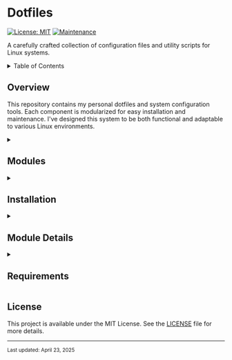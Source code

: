 # Dotfiles

[![License: MIT](https://img.shields.io/badge/License-MIT-yellow.svg)](https://opensource.org/licenses/MIT)
[![Maintenance](https://img.shields.io/badge/Maintained%3F-yes-green.svg)](https://github.com/behrangsa/dotfiles/graphs/commit-activity)

A carefully crafted collection of configuration files and utility scripts for Linux systems.

<details>
<summary>Table of Contents</summary>

- [Overview](#overview)
- [Modules](#modules)
- [Installation](#installation)
- [Module Details](#module-details)
  - [Git Configuration](#git-configuration)
  - [Conky Configuration](#conky-configuration)
  - [EmptyBye Utility](#emptybye-utility)
  - [NPM Configuration](#npm-configuration)
- [Requirements](#requirements)
- [License](#license)

</details>

## Overview

This repository contains my personal dotfiles and system configuration tools. Each component is modularized for easy installation and maintenance. I've designed this system to be both functional and adaptable to various Linux environments.

<details>
<summary><h2>Modules</h2></summary>

The following modules are included in this repository:

- **git**: Git configuration with useful aliases and default settings
- **conky**: System monitoring configuration with a Vim tips display feature
- **emptybye**: Utility script for finding and removing empty directories
- **npmrc**: npm configuration management with secure token handling

</details>

<details>
<summary><h2>Installation</h2></summary>

The repository includes a master installation script that will automatically detect and install all modules.

```bash
git clone https://github.com/behrangsa/dotfiles.git
cd dotfiles
./install.sh
```

You can also install individual modules by running their respective installation scripts:

```bash
# Install just the git configuration
./git/install.sh

# Install just the conky configuration
./conky/install.sh

# Install just the emptybye utility
./emptybye/install.sh

# Install just the npm configuration
./npmrc/install.sh
```

</details>

<details>
<summary><h2>Module Details</h2></summary>

### Git Configuration

The git module provides:
- Useful aliases for common git operations
- Sensible default settings
- Automatic remote setup

The installer will create a symbolic link from `~/.gitconfig` to the configuration file in this repository.

### Conky Configuration

The conky module includes:
- System monitoring dashboard
- CPU, memory, and disk usage statistics
- Temperature monitoring
- Integration with a Vim tips display feature

The installer will create symbolic links to the configuration files and ensure the Vim tips processor script is executable.

### EmptyBye Utility

EmptyBye is a Python utility that finds and removes empty directories:
- Performs a depth-first search to identify truly empty directories
- Provides a dry-run option to preview changes
- Handles permission errors gracefully

The installer will create a symbolic link to the script in `~/.local/bin`.

### NPM Configuration

The npmrc module manages your npm configuration:
- Securely manages npm authentication tokens
- Configures registry settings and defaults
- Sets up package initialization defaults
- Maintains proper file permissions (600) for security

The installer will create a symbolic link from `~/.npmrc` to the configuration file in this repository, ensuring secure handling of sensitive information.

</details>

<details>
<summary><h2>Requirements</h2></summary>

- Bash shell
- Python 3 (for the EmptyBye utility)
- Git (for version control and git configuration)
- Conky (for system monitoring)
- Node.js and npm (for npm configuration)

</details>

## License

This project is available under the MIT License. See the [LICENSE](LICENSE) file for more details.

---
<sub>Last updated: April 23, 2025</sub>
